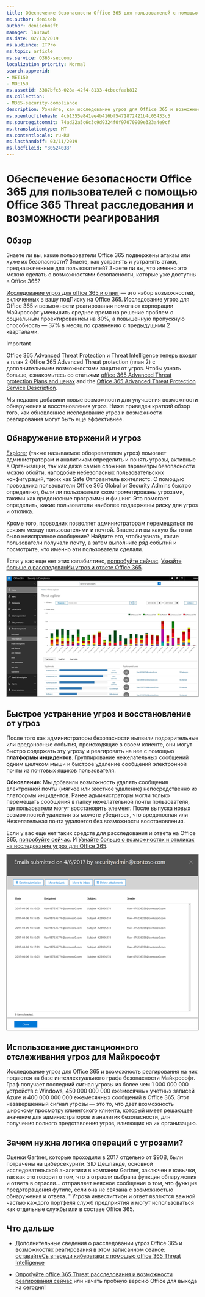 ```yaml
---
title: Обеспечение безопасности Office 365 для пользователей с помощью Office 365 Threat расследования и возможности реагирования
ms.author: deniseb
author: denisebmsft
manager: laurawi
ms.date: 02/13/2019
ms.audience: ITPro
ms.topic: article
ms.service: O365-seccomp
localization_priority: Normal
search.appverid:
- MET150
- MOE150
ms.assetid: 3387bfc3-028a-42f4-8133-4cbecfaab812
ms.collection:
- M365-security-compliance
description: Узнайте, как исследование угроз для Office 365 и возможности реагирования могут помочь вашей организации обнаруживать проникновения и угрозы, а также быстро устранять угрозы и восстанавливать их от угроз.
ms.openlocfilehash: 4cb1355e841ee4b416bf5471872421b4c05433c5
ms.sourcegitcommit: 74ad22a5c6c3c9d9324f0f97070909e323a4e9cf
ms.translationtype: MT
ms.contentlocale: ru-RU
ms.lasthandoff: 03/11/2019
ms.locfileid: "30524033"
---
```

# <a name="keep-your-office-365-users-safe-with-office-365-threat-investigation-and-response-capabilities"></a>Обеспечение безопасности Office 365 для пользователей с помощью Office 365 Threat расследования и возможности реагирования

## <a name="overview"></a>Обзор

Знаете ли вы, какие пользователи Office 365 подвержены атакам или хуже их безопасности? Знаете, как устранять и устранять атаки, предназначенные для пользователей? Знаете ли вы, что именно это можно сделать с возможностями безопасности, которые уже доступны в Office 365? 
  
[Исследование угроз для office 365 и ответ](office-365-ti.md) — это набор возможностей, включенных в вашу подПиску на Office 365. Исследование угроз для Office 365 и возможности реагирования помогают корпорации Майкрософт уменьшить среднее время на решение проблем с социальным проектированием на 80%, а повышенную пропускную способность — 37% в месяц по сравнению с предыдущими 2 кварталами. 

> [!IMPORTANT]
> Office 365 Advanced Threat Protection и Threat Intelligence теперь входят в план 2 Office 365 Advanced Threat protection (план 2) с дополнительными возможностями защиты от угроз. Чтобы узнать больше, ознакомьтесь со статьями [office 365 Advanced Threat protection Plans and ценах](https://products.office.com/exchange/advance-threat-protection) and the [Office 365 Advanced Threat Protection Service Description](https://docs.microsoft.com/office365/servicedescriptions/office-365-advanced-threat-protection-service-description).
  
Мы недавно добавили новые возможности для улучшения возможности обнаружения и восстановления угроз. Ниже приведен краткий обзор того, как обновленное исследование угроз и возможности реагирования могут быть еще эффективнее.
  
## <a name="detect-intrusions-and-threats"></a>Обнаружение вторжений и угроз

[Explorer](use-explorer-in-security-and-compliance.md) (также называемое обозревателем угроз) помогает администраторам и аналитикам определить и понять угрозы, активные в Организации, так как даже самые сложные параметры безопасности можно обойти, наподобие небезопасных пользовательских конфигураций, таких как Safe Отправитель вхителистс. С помощью проводника пользователи Office 365 Global or Security Admins быстро определяют, были ли пользователи скомпрометированы угрозами, такими как вредоносные программы и фишинг. Это помогает определить, какие пользователи наиболее подвержены риску для угроз и отклика. 
  
Кроме того, проводник позволяет администраторам перемещаться по связям между пользователями и почтой. Знаете ли вы какую бы то ни было неисправное сообщение? Найдите его, чтобы узнать, какие пользователи получали почту, а затем выполните ряд событий и посмотрите, что именно эти пользователи сделали.

Если у вас еще нет этих капабилтиес, [попробуйте сейчас](https://aka.ms/tryo365threatintel3). [Узнайте больше о расследованИи угроз и ответе Office 365](https://aka.ms/readmoreabouto365threatintel).
  
![Снимок экрана: обозреватель угроз в Office 365, цветовая кодировка для семейства вредоносных программ](media/591338dd-252a-437d-b5f2-87aa42e74b0c.png)
  
## <a name="quickly-mitigate-and-recover-from-threats"></a>Быстрое устранение угроз и восстановление от угроз

После того как администраторы безопасности выявили подозрительные или вредоносные события, происходящие в своем клиенте, они могут быстро содержать эту угрозу и реагировать на нее с помощью **платформы инцидентов**. Группирование нежелательных сообщений одним щелчком мыши и быстрое удаление сообщений электронной почты из почтовых ящиков пользователя. 
  
 **Обновление:** Мы добавили возможность удалять сообщения электронной почты (мягкое или жесткое удаление) непосредственно из платформы инцидентов. Ранее администраторы могли только перемещать сообщения в папку нежелательной почты пользователя, где пользователи могут восстановить элемент. После выпуска новых возможностей удаления вы можете убедиться, что вредоносная или Нежелательная почта удаляется без возможности восстановления. 
  
Если у вас еще нет таких средств для расследования и ответа на Office 365, [попробуйте сейчас](https://aka.ms/tryo365threatintel3). И [Узнайте больше о возможностях и откликах на исследование угроз для Office 365](https://aka.ms/readmoreabouto365threatintel).
  
![Снимок экрана с перечнем сообщений электронной почты об исправлении инцидентов](media/9d8452d3-d8d2-4b26-81f9-76396e08dd17.png)
  
## <a name="leverage-the-threat-telemetry-of-microsoft"></a>Использование дистанционного отслеживания угроз для Майкрософт

Исследование угроз для Office 365 и возможность реагирования на них подаются на базе интеллектуального графа безопасности Майкрософт. Граф получает последний сигнал угрозы из более чем 1 000 000 000 устройств с Windows, 450 000 000 000 ежемесячных учетных записей Azure и 400 000 000 000 ежемесячных сообщений в Office 365. Этот незавершенный сигнал угрозы — это то, что дает возможность широкому просмотру клиентского клиента, который имеет решающее значение для администраторов и аналитик безопасности, для получения полного представления угроз, влияющих на их организацию. 
  
   
## <a name="why-threat-intelligence"></a>Зачем нужна логика операций с угрозами?

Оценки Gartner, которые проходили в 2017 отдельно от $90B, были потрачены на циберсекурити. SID Дешпанде, основной исследовательской аналитики в компании Gartner, заключен в кавычки, так как это говорит о том, что в отрасли выбрана функция обнаружения и ответа в отрасли... отправляет неясное сообщение о том, что функция предотвращения футиле, если она не связана с возможностью обнаружения и ответа. " Угроза инвестигтион и ответ являются важной частью каждого портфеля служб предприятия и могут использоваться как отдельные службы или в составе Office 365.
  
## <a name="whats-next"></a>Что дальше

- Дополнительные сведения о расследовании угроз Office 365 и возможностях реагирования в этом записанном сеансе: [оставайтеСь впереди кибератаки с помощью office 365 Threat Intelligence](https://myignite.microsoft.com/videos/53723)
    
- [Опробуйте office 365 Threat расследования и возможности реагирования сейчас](https://aka.ms/tryo365threatintel3) или начать пробную версию Office для выхода на сегодня! 
    

